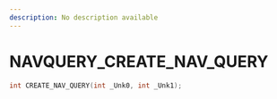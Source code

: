 ```yaml
---
description: No description available 
---
```


# NAVQUERY\_CREATE_NAV_QUERY

```cpp
int CREATE_NAV_QUERY(int _Unk0, int _Unk1);
```